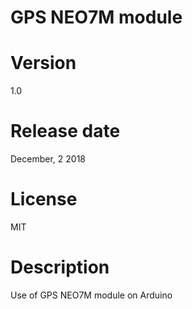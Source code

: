  
# GPS NEO7M module

# Version

1.0

# Release date

December, 2 2018

# License

MIT

# Description

Use of GPS NEO7M module on Arduino

